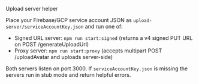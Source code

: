 Upload server helper

Place your Firebase/GCP service account JSON as `upload-server/serviceAccountKey.json` and run one of:

- Signed URL server: `npm run start:signed` (returns a v4 signed PUT URL on POST /generateUploadUrl)
- Proxy server: `npm run start:proxy` (accepts multipart POST /uploadAvatar and uploads server-side)

Both servers listen on port 3000. If `serviceAccountKey.json` is missing the servers run in stub mode and return helpful errors.
